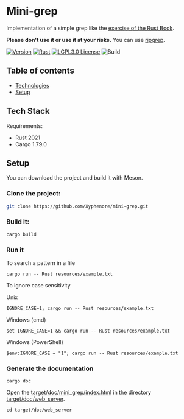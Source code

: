Mini-grep
=========

Implementation of a simple grep like the
[exercise of the Rust Book](https://doc.rust-lang.org/book/ch12-00-an-io-project.html).

**Please don't use it or use it at your risks.**
You can use [ripgrep](https://github.com/BurntSushi/ripgrep).

[![Version](https://img.shields.io/badge/Version-v0.5.4-blue.svg)]()
[![Rust](https://img.shields.io/badge/Language-Rust2021-blue.svg)]()
[![LGPL3.0 License](https://img.shields.io/badge/License-LGPL%20v3.0-green.svg)](https://www.gnu.org/licenses/lgpl-3.0.html)
![Build](https://img.shields.io/badge/Build-Cargo%201.79.0%20-graen.svg)

## Table of contents

* [Technologies](#tech-stack)
* [Setup](#setup)

## Tech Stack

Requirements:

- Rust 2021
- Cargo 1.79.0

## Setup

You can download the project and build it with Meson.

### Clone the project:

```bash
git clone https://github.com/Xyphenore/mini-grep.git
```

### Build it:

```shell
cargo build
```

### Run it

To search a pattern in a file

```shell
cargo run -- Rust resources/example.txt
```

To ignore case sensitivity

Unix

```shell
IGNORE_CASE=1; cargo run -- Rust resources/example.txt
```

Windows (cmd)

```shell
set IGNORE_CASE=1 && cargo run -- Rust resources/example.txt
```

Windows (PowerShell)

```shell
$env:IGNORE_CASE = "1"; cargo run -- Rust resources/example.txt
```

### Generate the documentation

```shell
cargo doc
```

Open the [target/doc/mini_grep/index.html](target/doc/mini_grep/index.html) in the directory
[target/doc/web_server](target/doc/mini_grep).

```shell
cd target/doc/web_server
```

